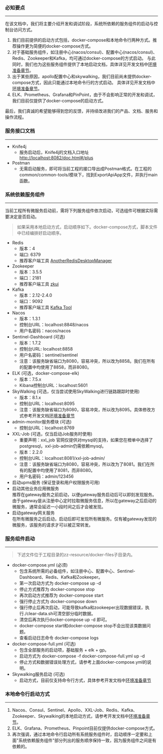 ### 必知要点
---
在该文档中，我们将主要介绍开发和调试阶段，系统所依赖的服务组件的启动与控制台访问方式。

1. 我们目前提供的启动方式包括，docker-compose和本地命令行两种方式。推荐操作更为简便的docker-compose方式。
2. 对于基础服务组件，如注册中心(nacos/consul)、配置中心(nacos/consul)、Redis、Zookeeper和Kafka，均可通过docker-compose的方式启动。
与此同时，我们也为这些服务组件提供了本地启动文档，具体详见开发文档中[环境准备章节](http://www.orangeforms.com/development-doc/environment/)。
3. 出于某些原因，apollo配置中心和skywalking，我们目前尚未提供docker-compose方式，因此只能通过本地命令行的方式启动。
具体详见开发文档中[环境准备章节](http://www.orangeforms.com/development-doc/environment/)。
4. ELK、Prometheus、Grafana和PinPoint，由于不会影响正常的开发和调试，我们目前仅提供了docker-compose的启动方式。

最后，我们真诚的希望能够得到您的反馈，并持续改进我们的产品、文档、服务和操作流程。
### 服务接口文档
---
- Knife4j
  - 服务启动后，Knife4j的文档入口地址 [http://localhost:8082/doc.html#/plus](http://localhost:8082/doc.html#/plus)
- Postman
  - 无需启动服务，即可将当前工程的接口导出成Postman格式。在工程的common/common-tools/模块下，找到ExportApiApp文件，并执行main函数。

### 系统依赖服务组件
---
当前工程所有微服务启动前，需将下列服务组件依次启动，可选组件可根据实际需要决定是否启动。
> 如果采用本地启动方式，启动顺序如下。docker-compose方式，脚本文件中已经编排好启动顺序。
- Redis
  - 版本：4
  - 端口: 6379
  - 推荐客户端工具 [AnotherRedisDesktopManager](https://github.com/qishibo/AnotherRedisDesktopManager)
- Zookeeper
  - 版本：3.5.5
  - 端口：2181
  - 推荐客户端工具 [zkui](https://github.com/DeemOpen/zkui)
- Kafka
  - 版本：2.12-2.4.0
  - 端口：9092
  - 推荐客户端工具 [Kafka Tool](http://www.kafkatool.com/download.html)
- Nacos
  - 版本：1.3.1
  - 控制台URL：localhost:8848/nacos
  - 用户名密码：nacos/nacos
- Sentinel-Dashboard (可选)
  - 版本：1.7.2
  - 控制台URL: localhost:8858
  - 用户名密码：sentinel/sentinel
  - 注意：该服务缺省端口为8080，容易冲突，所以改为8858。我们在所有的配置中均使用了8858，而非8080。
- ELK (可选，docker-compose-elk)
  - 版本：7.5.x
  - Kibana控制台URL：localhost:5601
- SkyWalking (可选，仅当尝试使用SkyWalking进行链路跟踪时使用)
  - 版本：8.1.x
  - 控制台URL：localhost:8095
  - 注意：该服务缺省端口为8080，容易冲突，所以改为8095。具体修改方式参考开发文档[环境准备章节](http://www.orangeforms.com/development-doc/environment/#skywalking)
- admin-monitor服务模块 (可选)
  - 控制台URL：localhost:8769
- XXL-Job (可选，仅当启动Job服务时使用)
  - 重要声明：xxl_job 官网仅提供对mysql的支持，如果您在橙单中选择了postgresql，xxl-job-admin仍需依赖mysql。
  - 版本：2.2.0
  - 控制台URL：localhost:8081/xxl-job-admin/
  - 注意：该服务缺省端口为8080，容易冲突，所以改为了8081。我们在所有的配置中均使用了8081，而非8080。
  - 用户名密码：admin/123456
- 启动upms服务 (保证登录和用户权限服务可用)
- 启动其他业务应用微服务<br>
  推荐在gateway服务之前启动，以便gateway服务启动后可以即刻发现服务。由于gateway是从注册中心定时拉取微服务信息，所以在gateway之后启动的微服务，通常会延迟一小段时间之后才会被发现。
- 启动gateway网关服务<br>
  在所有微服务之后启动，启动后即可发现所有微服务。仅有被gateway发现的微服务，该服务的请求才可以被正常转发。

### 服务组件启动
---
> 下述文件位于工程目录的zz-resource/docker-files子目录内。
- docker-compose.yml (必须)
  - 包含系统所需的必备组件，如注册中心、配置中心、Sentinel-Dashboard、Redis、Kafka和Zookeeper。
  - 第一次启动方式为 docker-compose up -d
  - 停止方式推荐为 docker-compose stop
  - 再次启动方式推荐为 docker-compose start
  - 强行停止方式为 docker-compose down
  - 强行停止后再次启动，可能导致kafka和zookeeper出现数据错误，执行./clear-data.sh可清空部分临时数据。
  - 清空后再次执行docker-compose up -d 即可。
  - docker-compose start和docker-compose stop不会出现该类数据问题。
  - 查看启动日志命令 docker-compose logs
- docker-compose-full.yml (可选)
  - 包含全部服务的启动项，基础服务 + elk + gp。
  - 启动方式为 docker-compose -f docker-compose-full.yml up -d
  - 停止方式和数据错误处理方式，请参考上面docker-compose.yml的说明。
- Skywalking服务启动 (可选)
  - 启动方式，目前仅支持命令行方式，具体参考开发文档中[环境准备章节](http://www.orangeforms.com/development-doc/environment/#skywalking)

### 本地命令行启动方式
---
1. Nacos、Consul、Sentinel、Apollo、XXL-Job、Redis、Kafka、Zookeeper、Skywalking的本地启动方式，请参考开发文档中[环境准备章节](http://www.orangeforms.com/development-doc/environment/)。
2. ELK、Grafana、Prometheus、Pinpoint目前仅提供docker-compose方式。
3. 再次强调，通过本地命令行启动所有系统服务组件时，启动顺序一定要和上面"系统依赖服务组件"部分列出的服务顺序保持一致，因为服务组件之间是有依赖的。